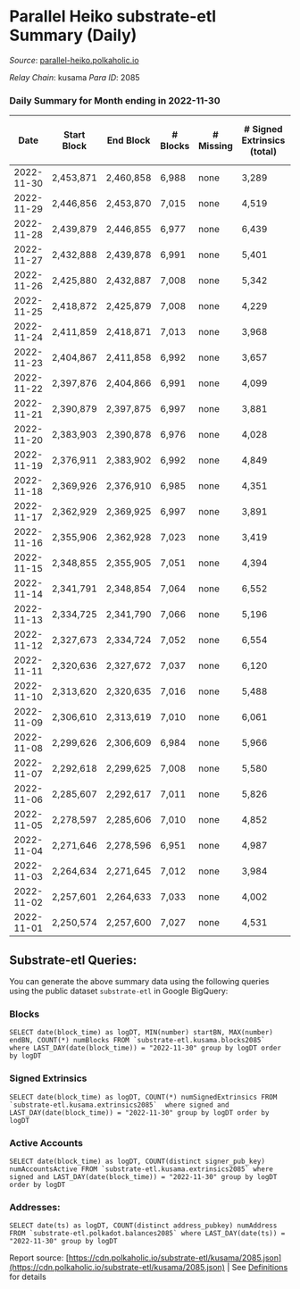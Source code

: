 # Parallel Heiko substrate-etl Summary (Daily)

_Source_: [parallel-heiko.polkaholic.io](https://parallel-heiko.polkaholic.io)

*Relay Chain*: kusama
*Para ID*: 2085



### Daily Summary for Month ending in 2022-11-30


| Date | Start Block | End Block | # Blocks | # Missing | # Signed Extrinsics (total) | # Active Accounts | # Addresses with Balances | # Events | # Transfers | # XCM Transfers In | # XCM Transfers Out |
| ---- | ----------- | --------- | -------- | --------- | --------------------------- | ----------------- | ------------------------- | -------- | ----------- | ------------------ | ------------------- |
| 2022-11-30 | 2,453,871 | 2,460,858 | 6,988 | none  | 3,289 | 154 | 23,597 | 35,967 | 1,092  | 64 ($21,094.69) | 77 ($29,590.24) |
| 2022-11-29 | 2,446,856 | 2,453,870 | 7,015 | none  | 4,519 | 141 | 23,587 | 41,186 | 880  | 61 ($18,367.74) | 63 ($15,175.99) |
| 2022-11-28 | 2,439,879 | 2,446,855 | 6,977 | none  | 6,439 | 252 | 23,574 | 52,156 | 1,304  | 75 ($16,195.06) | 94 ($33,508.27) |
| 2022-11-27 | 2,432,888 | 2,439,878 | 6,991 | none  | 5,401 | 150 | 23,657 | 46,585 | 1,197  | 97 ($47,451.22) | 91 ($14,781.30) |
| 2022-11-26 | 2,425,880 | 2,432,887 | 7,008 | none  | 5,342 | 317 | 23,654 | 45,040 | 931  | 58 ($13,531.90) | 47 ($39,413.61) |
| 2022-11-25 | 2,418,872 | 2,425,879 | 7,008 | none  | 4,229 | 166 | 23,649 | 38,980 | 778  | 42 ($15,131.16) | 33 ($4,415.26) |
| 2022-11-24 | 2,411,859 | 2,418,871 | 7,013 | none  | 3,968 | 164 | 23,642 | 38,629 | 1,024  | 101 ($85,380.15) | 76 ($11,871.75) |
| 2022-11-23 | 2,404,867 | 2,411,858 | 6,992 | none  | 3,657 | 148 |  | 35,895 | 754  | 46 ($14,146.31) | 61 ($366,845.53) |
| 2022-11-22 | 2,397,876 | 2,404,866 | 6,991 | none  | 4,099 | 143 |  | 39,058 | 977  | 88 ($17,322.28) | 107 ($43,384.28) |
| 2022-11-21 | 2,390,879 | 2,397,875 | 6,997 | none  | 3,881 | 129 | 23,625 | 36,839 | 577  | 33 ($4,715.07) | 44 ($9,189.88) |
| 2022-11-20 | 2,383,903 | 2,390,878 | 6,976 | none  | 4,028 | 130 |  | 38,425 | 985  | 52 ($27,910.91) | 63 ($27,931.44) |
| 2022-11-19 | 2,376,911 | 2,383,902 | 6,992 | none  | 4,849 | 106 | 23,621 | 41,383 | 598  | 42 ($94,080.28) | 49 ($24,869.69) |
| 2022-11-18 | 2,369,926 | 2,376,910 | 6,985 | none  | 4,351 | 114 | 23,619 | 39,397 | 693  | 51 ($40,059.92) | 45 ($5,820.66) |
| 2022-11-17 | 2,362,929 | 2,369,925 | 6,997 | none  | 3,891 | 124 | 23,615 | 37,226 | 753  | 60 ($12,550.12) | 56 ($21,659.15) |
| 2022-11-16 | 2,355,906 | 2,362,928 | 7,023 | none  | 3,419 | 126 | 23,611 | 35,081 | 684  | 50 ($46,451.65) | 43 ($7,260.93) |
| 2022-11-15 | 2,348,855 | 2,355,905 | 7,051 | none  | 4,394 | 120 | 23,608 | 39,805 | 718  | 51 ($45,849.28) | 50 ($6,742.62) |
| 2022-11-14 | 2,341,791 | 2,348,854 | 7,064 | none  | 6,552 | 155 |  | 51,775 | 915  | 78 ($16,485.77) | 68 ($37,644.75) |
| 2022-11-13 | 2,334,725 | 2,341,790 | 7,066 | none  | 5,196 | 158 |  | 44,913 | 927  | 65 ($15,277.14) | 59 ($39,649.01) |
| 2022-11-12 | 2,327,673 | 2,334,724 | 7,052 | none  | 6,554 | 154 |  | 51,740 | 1,052  | 84 ($17,321.91) | 99 ($74,545.38) |
| 2022-11-11 | 2,320,636 | 2,327,672 | 7,037 | none  | 6,120 | 160 |  | 50,021 | 1,144  | 122 ($39,486.67) | 123 ($57,097.84) |
| 2022-11-10 | 2,313,620 | 2,320,635 | 7,016 | none  | 5,488 | 186 |  | 48,644 | 1,738  | 214 ($108,254.36) | 202 ($85,052.64) |
| 2022-11-09 | 2,306,610 | 2,313,619 | 7,010 | none  | 6,061 | 194 | 23,554 | 53,220 | 2,087  | 263 ($97,654.50) | 326 ($168,859.15) |
| 2022-11-08 | 2,299,626 | 2,306,609 | 6,984 | none  | 5,966 | 170 |  | 49,702 | 1,345  | 92 ($36,304.19) | 111 ($41,669.11) |
| 2022-11-07 | 2,292,618 | 2,299,625 | 7,008 | none  | 5,580 | 155 |  | 47,664 | 1,312  | 104 ($33,215.31) | 108 ($102,319.17) |
| 2022-11-06 | 2,285,607 | 2,292,617 | 7,011 | none  | 5,826 | 190 |  | 49,406 | 1,346  | 93 ($31,390.94) | 93 ($14,476.90) |
| 2022-11-05 | 2,278,597 | 2,285,606 | 7,010 | none  | 4,852 | 285 | 23,328 | 45,085 | 1,484  | 119 ($326,742.39) | 110 ($207,126.60) |
| 2022-11-04 | 2,271,646 | 2,278,596 | 6,951 | none  | 4,987 | 278 |  | 48,182 | 2,313  | 182 ($41,200.99) | 143 ($22,917.95) |
| 2022-11-03 | 2,264,634 | 2,271,645 | 7,012 | none  | 3,984 | 170 | 23,196 | 40,953 | 1,411  | 100 ($28,455.48) | 82 ($7,861.77) |
| 2022-11-02 | 2,257,601 | 2,264,633 | 7,033 | none  | 4,002 | 1,088 |  | 45,035 | 2,227  | 114 ($111,474.96) | 112 ($34,620.08) |
| 2022-11-01 | 2,250,574 | 2,257,600 | 7,027 | none  | 4,531 | 2,138 | 23,740 | 51,628 | 2,978  | 89 ($100,197.01) | 73 ($21,191.77) |

## Substrate-etl Queries:
You can generate the above summary data using the following queries using the public dataset `substrate-etl` in Google BigQuery:


### Blocks
```
SELECT date(block_time) as logDT, MIN(number) startBN, MAX(number) endBN, COUNT(*) numBlocks FROM `substrate-etl.kusama.blocks2085`  where LAST_DAY(date(block_time)) = "2022-11-30" group by logDT order by logDT
```


### Signed Extrinsics
```
SELECT date(block_time) as logDT, COUNT(*) numSignedExtrinsics FROM `substrate-etl.kusama.extrinsics2085`  where signed and LAST_DAY(date(block_time)) = "2022-11-30" group by logDT order by logDT
```


### Active Accounts
```
SELECT date(block_time) as logDT, COUNT(distinct signer_pub_key) numAccountsActive FROM `substrate-etl.kusama.extrinsics2085` where signed and LAST_DAY(date(block_time)) = "2022-11-30" group by logDT order by logDT
```


### Addresses:
```
SELECT date(ts) as logDT, COUNT(distinct address_pubkey) numAddress FROM `substrate-etl.polkadot.balances2085` where LAST_DAY(date(ts)) = "2022-11-30" group by logDT
```



Report source: [https://cdn.polkaholic.io/substrate-etl/kusama/2085.json](https://cdn.polkaholic.io/substrate-etl/kusama/2085.json) | See [Definitions](/DEFINITIONS.md) for details
